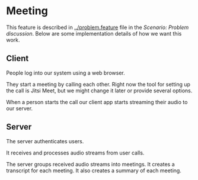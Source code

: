 # Meeting

This feature is described in [../problem.feature](../problem.feature) file in the *Scenario: Problem discussion*.
Below are some implementation details of how we want this work.

## Client

People log into our system using a web browser.

They start a meeting by calling each other.
Right now the tool for setting up the call is Jitsi Meet,
but we might change it later or provide several options.

When a person starts the call our client app starts
streaming their audio to our server.

## Server

The server authenticates users.

It receives and processes audio streams from user calls.

The server groups received audio streams into meetings.
It creates a transcript for each meeting.
It also creates a summary of each meeting.
